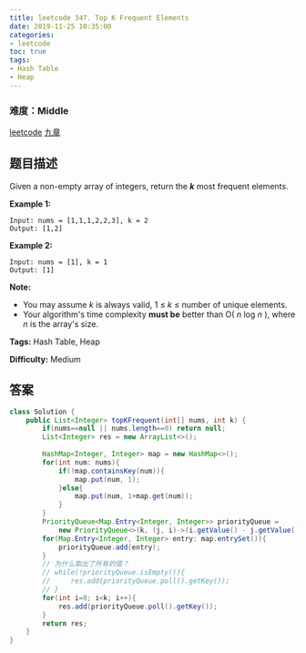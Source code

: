 ```yaml
---
title: leetcode 347. Top K Frequent Elements
date: 2019-11-25 10:35:00
categories:
- leetcode
toc: true
tags:
- Hash Table
- Heap
---
```

### 难度：Middle

<a href="https://leetcode.com/problems/top-k-frequent-elements/">leetcode</a>
<a href="https://www.jiuzhang.com/solution/top-k-frequent-elements/">九章</a>
## 题目描述
Given a non-empty array of integers, return the **_k_** most frequent
elements.

**Example 1:**
        
    Input: nums = [1,1,1,2,2,3], k = 2
    Output: [1,2]
    

**Example 2:**
        
    Input: nums = [1], k = 1
    Output: [1]

**Note:**

  * You may assume _k_ is always valid, 1 ≤ _k_ ≤ number of unique elements.
  * Your algorithm's time complexity **must be** better than O( _n_ log _n_ ), where _n_ is the array's size.


**Tags:** Hash Table, Heap

**Difficulty:** Medium
## 答案
<!--more-->
```java
class Solution {
    public List<Integer> topKFrequent(int[] nums, int k) {
        if(nums==null || nums.length==0) return null;
        List<Integer> res = new ArrayList<>();
        
        HashMap<Integer, Integer> map = new HashMap<>();
        for(int num: nums){
            if(!map.containsKey(num)){
                map.put(num, 1);
            }else{
                map.put(num, 1+map.get(num));
            }
        }
        PriorityQueue<Map.Entry<Integer, Integer>> priorityQueue = 
            new PriorityQueue<>(k, (j, i)->(i.getValue() - j.getValue()));
        for(Map.Entry<Integer, Integer> entry: map.entrySet()){
            priorityQueue.add(entry);
        }
        // 为什么取出了所有的值？
        // while(!priorityQueue.isEmpty()){
        //     res.add(priorityQueue.poll().getKey());
        // }
        for(int i=0; i<k; i++){
            res.add(priorityQueue.poll().getKey());
        }
        return res;
    }
}
```
